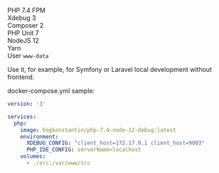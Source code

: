 PHP 7.4 FPM  
Xdebug 3  
Composer 2  
PHP Unit 7  
NodeJS 12  
Yarn  
User `www-data`

Use it, for example, for Symfony or Laravel local development without frontend.

docker-compose.yml sample:
```yaml
version: '3'

services:
  php:
    image: bogkonstantin/php-7.4-node-12-debug:latest
    environment:
      XDEBUG_CONFIG: "client_host=172.17.0.1 client_host=9003"
      PHP_IDE_CONFIG: serverName=localhost
    volumes:
      - ./src:/var/www/src
```
